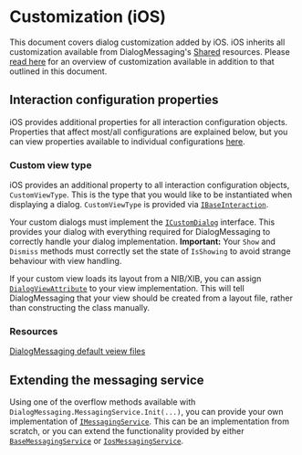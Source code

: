 # Customization (iOS)

This document covers dialog customization added by iOS. iOS inherits all customization available from DialogMessaging's [Shared](https://github.com/lewisbennett/dialog-messaging/tree/release-1.0.0/src/DialogMessaging.Core/Platforms/Shared) resources. Please [read here](https://github.com/lewisbennett/dialog-messaging/tree/release-1.0.0/src/DialogMessaging.Core/Platforms/Shared/CUSTOMIZATION.md) for an overview of customization available in addition to that outlined in this document.

## Interaction configuration properties

iOS provides additional properties for all interaction configuration objects. Properties that affect most/all configurations are explained below, but you can view properties available to individual configurations [here](https://github.com/lewisbennett/dialog-messaging/tree/release-1.0.0/src/DialogMessaging.Core/Platforms/iOS/Interactions).

### Custom view type

iOS provides an additional property to all interaction configuration objects, `CustomViewType`. This is the type that you would like to be instantiated when displaying a dialog. `CustomViewType` is provided via [`IBaseInteraction`](https://github.com/lewisbennett/dialog-messaging/blob/release-1.0.0/src/DialogMessaging.Core/Platforms/iOS/Interactions/Base/BaseInteraction.cs#L11).

Your custom dialogs must implement the [`ICustomDialog`](https://github.com/lewisbennett/dialog-messaging/blob/release-1.0.0/src/DialogMessaging.Core/Platforms/iOS/Infrastructure/ICustomDialog.cs) interface. This provides your dialog with everything required for DialogMessaging to correctly handle your dialog implementation. **Important:** Your `Show` and `Dismiss` methods must correctly set the state of `IsShowing` to avoid strange behaviour with view handling.

If your custom view loads its layout from a NIB/XIB, you can assign [`DialogViewAttribute`](https://github.com/lewisbennett/dialog-messaging/tree/release-1.0.0/src/DialogMessaging.Core/Platforms/iOS/Attributes) to your view implementation. This will tell DialogMessaging that your view should be created from a layout file, rather than constructing the class manually.

### Resources

[DialogMessaging default veiew files](https://github.com/lewisbennett/dialog-messaging/tree/release-1.0.0/src/DialogMessaging.Core/Platforms/iOS/Alerts)

## Extending the messaging service

Using one of the overflow methods available with `DialogMessaging.MessagingService.Init(...)`, you can provide your own implementation of [`IMessagingService`](https://github.com/lewisbennett/dialog-messaging/blob/release-1.0.0/src/DialogMessaging.Core/Platforms/Shared/IMessagingDelegate.cs). This can be an implementation from scratch, or you can extend the functionality provided by either [`BaseMessagingService`](https://github.com/lewisbennett/dialog-messaging/blob/release-1.0.0/src/DialogMessaging.Core/Platforms/Shared/Base/BaseMessagingService.cs) or [`IosMessagingService`](https://github.com/lewisbennett/dialog-messaging/blob/release-1.0.0/src/DialogMessaging.Core/Platforms/iOS/IosMessagingService.cs).
